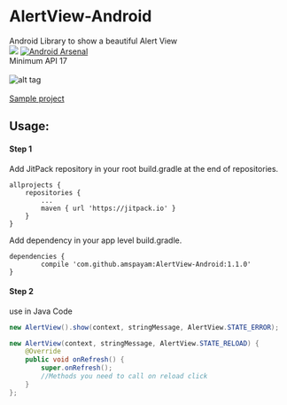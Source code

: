 # AlertView-Android 
Android Library to show a beautiful Alert View
<br/>
[![](https://jitpack.io/v/rasoulmiri/skeleton.svg)](https://jitpack.io/#rasoulmiri/skeleton)
[![Android Arsenal]( https://img.shields.io/badge/Android%20Arsenal-AlertView--Android-green.svg?style=flat )]( https://android-arsenal.com/details/1/6404 )
<br/>
Minimum API 17
<br/><br/>
![alt tag](https://github.com/amspayam/AlertView-Android/blob/master/demo/demo.gif)
<br/><br/>
[Sample project](https://github.com/amspayam/AlertView-Android/tree/master/app)
## Usage:
#### Step 1

Add JitPack repository in your root build.gradle at the end of repositories.

    allprojects {
        repositories {
    	    ...
    	    maven { url 'https://jitpack.io' }
        }
    }
   
Add dependency in your app level build.gradle.

    dependencies {
	        compile 'com.github.amspayam:AlertView-Android:1.1.0'
	}
   
#### Step 2
use in Java Code
```Java
new AlertView().show(context, stringMessage, AlertView.STATE_ERROR);
```

```Java
new AlertView(context, stringMessage, AlertView.STATE_RELOAD) {
    @Override
    public void onRefresh() {
        super.onRefresh();
        //Methods you need to call on reload click
    }
};
```
